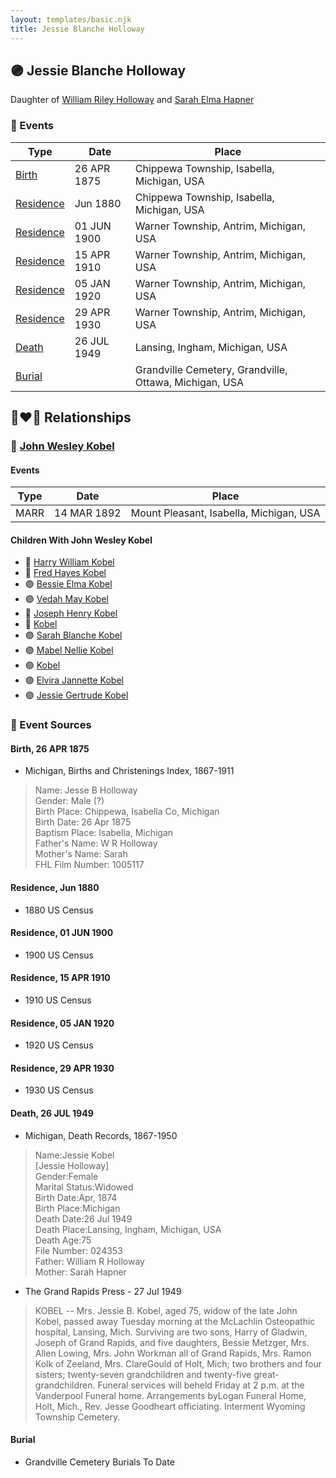 ```yaml
---
layout: templates/basic.njk
title: Jessie Blanche Holloway
---
```

## 🟣 Jessie Blanche Holloway

Daughter of [William Riley Holloway](/people/9/90949012) and [Sarah Elma Hapner](/people/2/20173654)

### 📆 Events

Type | Date | Place
------ | ------ | ------
[Birth](#event-0) | 26 APR 1875 | Chippewa Township, Isabella, Michigan, USA
[Residence](#event-1) | Jun 1880 | Chippewa Township, Isabella, Michigan, USA
[Residence](#event-2) | 01 JUN 1900 | Warner Township, Antrim, Michigan, USA
[Residence](#event-3) | 15 APR 1910 | Warner Township, Antrim, Michigan, USA
[Residence](#event-4) | 05 JAN 1920 | Warner Township, Antrim, Michigan, USA
[Residence](#event-5) | 29 APR 1930 | Warner Township, Antrim, Michigan, USA
[Death](#event-6) | 26 JUL 1949 | Lansing, Ingham, Michigan, USA
[Burial](#event-7) |  | Grandville Cemetery, Grandville, Ottawa, Michigan, USA

## 👩‍❤️‍👨 Relationships

### 🔵 [John Wesley Kobel](/people/2/24649136)

#### Events

Type | Date | Place
------ | ------ | ------
MARR | 14 MAR 1892 | Mount Pleasant, Isabella, Michigan, USA
#### Children With John Wesley Kobel
* 🔵 [Harry William Kobel](/people/3/30496161)
* 🔵 [Fred Hayes Kobel](/people/1/1672312)
* 🟣 [Bessie Elma Kobel](/people/3/34277096)
* 🟣 [Vedah May Kobel](/people/5/52554620)
* 🔵 [Joseph Henry Kobel](/people/5/50400728)
* 🔵 [Kobel](/people/4/43995845)
* 🟣 [Sarah Blanche Kobel](/people/4/40397804)
* 🟣 [Mabel Nellie Kobel](/people/6/69123608)
* 🟣 [Kobel](/people/7/71908748)
* 🟣 [Elvira Jannette Kobel](/people/2/2756961)
* 🟣 [Jessie Gertrude Kobel](/people/9/95617946)
### 📰 Event Sources

#### <a id="event-0"></a> Birth, 26 APR 1875
* Michigan, Births and Christenings Index, 1867-1911
>   
  > Name: Jesse B Holloway  
  > Gender: Male (?)  
  > Birth Place: Chippewa, Isabella Co, Michigan  
  > Birth Date: 26 Apr 1875  
  > Baptism Place: Isabella, Michigan  
  > Father's Name: W R Holloway  
  > Mother's Name: Sarah  
  > FHL Film Number: 1005117

#### <a id="event-1"></a> Residence, Jun 1880
* 1880 US Census

#### <a id="event-2"></a> Residence, 01 JUN 1900
* 1900 US Census

#### <a id="event-3"></a> Residence, 15 APR 1910
* 1910 US Census

#### <a id="event-4"></a> Residence, 05 JAN 1920
* 1920 US Census

#### <a id="event-5"></a> Residence, 29 APR 1930
* 1930 US Census

#### <a id="event-6"></a> Death, 26 JUL 1949
* Michigan, Death Records, 1867-1950
>   
  > Name:Jessie Kobel  
  > [Jessie Holloway]   
  > Gender:Female  
  > Marital Status:Widowed  
  > Birth Date:Apr, 1874  
  > Birth Place:Michigan  
  > Death Date:26 Jul 1949  
  > Death Place:Lansing, Ingham, Michigan, USA  
  > Death Age:75  
  > File Number: 024353  
  > Father: William R Holloway  
  > Mother: Sarah Hapner
* The Grand Rapids Press  - 27 Jul 1949
>   
  > KOBEL -- Mrs. Jessie B. Kobel, aged 75, widow of the late John Kobel, passed away Tuesday morning at the McLachlin Osteopathic hospital, Lansing, Mich. Surviving are two sons, Harry of Gladwin, Joseph of Grand Rapids, and five daughters, Bessie Metzger, Mrs. Allen Lowing, Mrs. John Workman all of Grand Rapids, Mrs. Ramon Kolk of Zeeland, Mrs. ClareGould of Holt, Mich; two brothers and four sisters; twenty-seven grandchildren and twenty-five great-grandchildren. Funeral services will beheld Friday at 2 p.m. at the Vanderpool Funeral home. Arrangements byLogan Funeral Home, Holt, Mich., Rev. Jesse Goodheart officiating. Interment Wyoming Township Cemetery.

#### <a id="event-7"></a> Burial
* Grandville Cemetery Burials To Date